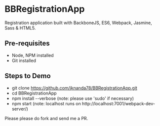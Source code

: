 # BBRegistrationApp
Registration application built with BackboneJS, ES6, Webpack, Jasmine, Sass &amp; HTML5.

Pre-requisites
--------------
 - Node, NPM installed
 - Git installed

Steps to Demo
-------------
- git clone https://github.com/jknanda78/BBRegistrationApp.git
- cd BBRegistrationApp
- npm install --verbose (note: please use 'sudo' if necessary)
- npm start (note: localhost runs on http://localhost:7001/webpack-dev-server/)

Please please do fork and send me a PR.
